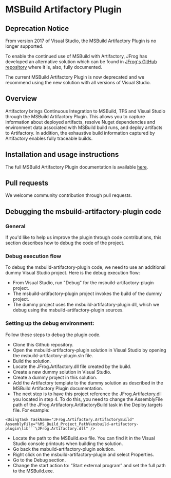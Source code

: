 # MSBuild Artifactory Plugin

## Deprecation Notice
From version 2017 of Visual Studio, the MSBuild Artifactory Plugin is no longer supported.

To enable the continued use of MSBuild with Artifactory, JFrog has developed an alternative solution which can be found in [JFrog's GitHub repository](https://github.com/JFrogDev/project-examples/tree/master/msbuild-example) where it is, also, fully documented.

The current MSBuild Artifactory Plugin is now deprecated and we recommend using the new solution with all versions of Visual Studio.

## Overview
Artifactory brings Continuous Integration to MSBuild, TFS and Visual Studio through the MSBuild Artifactory Plugin. This allows you to capture information about deployed artifacts, resolve Nuget dependencies and environment data associated with MSBuild build runs, and deploy artifacts to Artifactory. In addition, the exhaustive build information captured by Artifactory enables fully traceable builds.

## Installation and usage instructions
The full MSBuild Artifactory Plugin documentation is available [here](https://www.jfrog.com/confluence/display/RTF/MSBuild+Artifactory+Plugin).

## Pull requests
We welcome community contribution through pull requests.

## Debugging the msbuild-artifactory-plugin code
### General
If you'd like to help us improve the plugin through code contributions, this section describes how to debug the code of the  project.

### Debug execution flow
To debug the msbuild-artifactory-plugin code, we need to use an additional dummy Visual Studio project.
Here is the debug execution flow:

* From Visual Studio, run "Debug" for the msbuild-artifactory-plugin project.
* The msbuild-artifactory-plugin project invokes the build of the dummy project.
* The dummy project uses the msbuild-artifactory-plugin dll, which we debug using the msbuild-artifactory-plugin sources.

### Setting up the debug environment:
Follow these steps to debug the plugin code.

* Clone this Github repository.
* Open the msbuild-artifactory-plugin solution in Visual Studio by opening the msbuild-artifactory-plugin.sln file.
* Build the solution.
* Locate the JFrog.Artifactory.dll file created by the build.
* Create a new dummy solution in Visual Studio.
* Create a dummy project in this solution.
* Add the Artifactory template to the dummy solution as described in the MSBuild Artifactory Plugin documentation.
* The next step is to have this project reference the JFrog.Artifactory.dll you located in step 4. To do this, you need to change the AssemblyFile path of the JFrog.Artifactory.ArtifactoryBuild task in the Deploy.targets file. For example:
```
<UsingTask TaskName="JFrog.Artifactory.ArtifactoryBuild" AssemblyFile="%MS_Build_Project_Path%\msbuild-artifactory-plugin\lib```\JFrog.Artifactory.dll" />
```
* Locate the path to the MSBuild.exe file. You can find it in the Visual Studio console printouts when building the solution.
* Go back the msbuild-artifactory-plugin solution.
* Right click on the msbuild-artifactory-plugin and select Properties.
* Go to the Debug section.
* Change the start action to: “Start external program” and set the full path to the MSBuild.exe.

